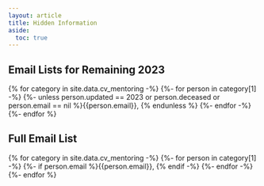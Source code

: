```yaml
---
layout: article
title: Hidden Information
aside:
  toc: true
---
```



## Email Lists for Remaining 2023

{% for category in site.data.cv_mentoring -%}
{%- for person in category[1] -%}
{%- unless person.updated == 2023 or person.deceased or person.email == nil %}{{person.email}}, {% endunless %}
{%- endfor -%}
{%- endfor %}


## Full Email List

{% for category in site.data.cv_mentoring -%}
{%- for person in category[1] -%}
{%- if person.email %}{{person.email}}, {% endif -%}
{%- endfor -%}
{%- endfor %}
